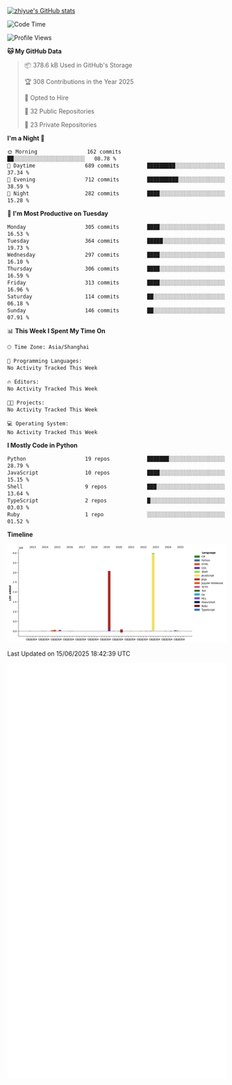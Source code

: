 
[![zhiyue's GitHub stats](https://github-readme-stats.vercel.app/api?username=zhiyue)](https://github.com/anuraghazra/github-readme-stats&&show_icons=true)

<!--START_SECTION:waka-->
![Code Time](http://img.shields.io/badge/Code%20Time-2%2C215%20hrs%2020%20mins-blue)

![Profile Views](http://img.shields.io/badge/Profile%20Views-0-blue)

**🐱 My GitHub Data** 

> 📦 378.6 kB Used in GitHub's Storage 
 > 
> 🏆 308 Contributions in the Year 2025
 > 
> 💼 Opted to Hire
 > 
> 📜 32 Public Repositories 
 > 
> 🔑 23 Private Repositories 
 > 
**I'm a Night 🦉** 

```text
🌞 Morning                162 commits         ██░░░░░░░░░░░░░░░░░░░░░░░   08.78 % 
🌆 Daytime                689 commits         █████████░░░░░░░░░░░░░░░░   37.34 % 
🌃 Evening                712 commits         ██████████░░░░░░░░░░░░░░░   38.59 % 
🌙 Night                  282 commits         ████░░░░░░░░░░░░░░░░░░░░░   15.28 % 
```
📅 **I'm Most Productive on Tuesday** 

```text
Monday                   305 commits         ████░░░░░░░░░░░░░░░░░░░░░   16.53 % 
Tuesday                  364 commits         █████░░░░░░░░░░░░░░░░░░░░   19.73 % 
Wednesday                297 commits         ████░░░░░░░░░░░░░░░░░░░░░   16.10 % 
Thursday                 306 commits         ████░░░░░░░░░░░░░░░░░░░░░   16.59 % 
Friday                   313 commits         ████░░░░░░░░░░░░░░░░░░░░░   16.96 % 
Saturday                 114 commits         ██░░░░░░░░░░░░░░░░░░░░░░░   06.18 % 
Sunday                   146 commits         ██░░░░░░░░░░░░░░░░░░░░░░░   07.91 % 
```


📊 **This Week I Spent My Time On** 

```text
🕑︎ Time Zone: Asia/Shanghai

💬 Programming Languages: 
No Activity Tracked This Week

🔥 Editors: 
No Activity Tracked This Week

🐱‍💻 Projects: 
No Activity Tracked This Week

💻 Operating System: 
No Activity Tracked This Week
```

**I Mostly Code in Python** 

```text
Python                   19 repos            ███████░░░░░░░░░░░░░░░░░░   28.79 % 
JavaScript               10 repos            ████░░░░░░░░░░░░░░░░░░░░░   15.15 % 
Shell                    9 repos             ███░░░░░░░░░░░░░░░░░░░░░░   13.64 % 
TypeScript               2 repos             █░░░░░░░░░░░░░░░░░░░░░░░░   03.03 % 
Ruby                     1 repo              ░░░░░░░░░░░░░░░░░░░░░░░░░   01.52 % 
```



**Timeline**

![Lines of Code chart](https://raw.githubusercontent.com/zhiyue/zhiyue/main/assets/bar_graph.png)


 Last Updated on 15/06/2025 18:42:39 UTC
<!--END_SECTION:waka-->

<!-- [![Top Langs](https://github-readme-stats.vercel.app/api/top-langs/?username=zhiyue)](https://github.com/anuraghazra/github-readme-stats) -->

![](./github-metrics.svg)

